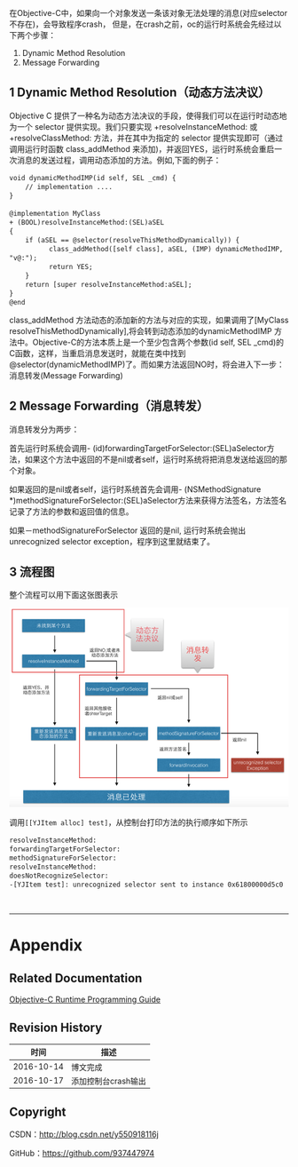 在Objective-C中，如果向一个对象发送一条该对象无法处理的消息(对应selector不存在)，会导致程序crash， 但是，在crash之前，oc的运行时系统会先经过以下两个步骤：

1. Dynamic Method Resolution
2. Message Forwarding

## 1 Dynamic Method Resolution（动态方法决议）

Objective C 提供了一种名为动态方法决议的手段，使得我们可以在运行时动态地为一个 selector 提供实现。我们只要实现 +resolveInstanceMethod: 或 +resolveClassMethod: 方法，并在其中为指定的 selector  提供实现即可（通过调用运行时函数 class_addMethod 来添加)，并返回YES，运行时系统会重启一次消息的发送过程，调用动态添加的方法。例如,下面的例子：

```objc
void dynamicMethodIMP(id self, SEL _cmd) {
    // implementation ....
}

@implementation MyClass
+ (BOOL)resolveInstanceMethod:(SEL)aSEL
{
    if (aSEL == @selector(resolveThisMethodDynamically)) {
          class_addMethod([self class], aSEL, (IMP) dynamicMethodIMP, "v@:");
          return YES;
    }
    return [super resolveInstanceMethod:aSEL];
}
@end
```

class_addMethod 方法动态的添加新的方法与对应的实现，如果调用了[MyClass resolveThisMethodDynamically],将会转到动态添加的dynamicMethodIMP 方法中。Objective-C的方法本质上是一个至少包含两个参数(id self, SEL _cmd)的C函数，这样，当重启消息发送时，就能在类中找到@selector(dynamicMethodIMP)了。而如果方法返回NO时，将会进入下一步：消息转发(Message Forwarding)

## 2 Message Forwarding（消息转发）

消息转发分为两步：

首先运行时系统会调用- (id)forwardingTargetForSelector:(SEL)aSelector方法，如果这个方法中返回的不是nil或者self，运行时系统将把消息发送给返回的那个对象。

如果返回的是nil或者self，运行时系统首先会调用- (NSMethodSignature *)methodSignatureForSelector:(SEL)aSelector方法来获得方法签名，方法签名记录了方法的参数和返回值的信息。

如果－methodSignatureForSelector 返回的是nil, 运行时系统会抛出unrecognized selector exception，程序到这里就结束了。

## 3 流程图

整个流程可以用下面这张图表示

![](https://raw.githubusercontent.com/937447974/Blog/master/Resources/2016101401.png)

调用`[[YJItem alloc] test]`，从控制台打印方法的执行顺序如下所示

```objc
resolveInstanceMethod:
forwardingTargetForSelector:
methodSignatureForSelector:
resolveInstanceMethod:
doesNotRecognizeSelector:
-[YJItem test]: unrecognized selector sent to instance 0x61800000d5c0
```

&#160;

----------

# Appendix

## Related Documentation

[Objective-C Runtime Programming Guide](https://developer.apple.com/library/content/documentation/Cocoa/Conceptual/ObjCRuntimeGuide/Articles/ocrtDynamicResolution.html)

## Revision History

| 时间 | 描述 |
| ---- | ---- |
| 2016-10-14 | 博文完成 |
| 2016-10-17 | 添加控制台crash输出 |

## Copyright

CSDN：http://blog.csdn.net/y550918116j

GitHub：https://github.com/937447974
